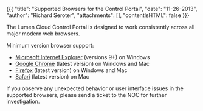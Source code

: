 {{{
  "title": "Supported Browsers for the Control Portal",
  "date": "11-26-2013",
  "author": "Richard Seroter",
  "attachments": [],
  "contentIsHTML": false
}}}

The Lumen Cloud Control Portal is designed to work consistently across all major modern web browsers.

Minimum version browser support:

* [Microsoft Internet Explorer](http://windows.microsoft.com/en-US/internet-explorer/download-ie) (versions 9+) on Windows
* [Google Chrome](https://www.google.com/intl/en/chrome/browser/) (latest version) on Windows and Mac
* [Firefox](http://www.mozilla.org/en-US/firefox/) (latest version) on Windows and Mac
* [Safari](http://www.apple.com/safari/) (latest version) on Mac

If you observe any unexpected behavior or user interface issues in the supported browsers, please send a ticket to the NOC for further investigation.
